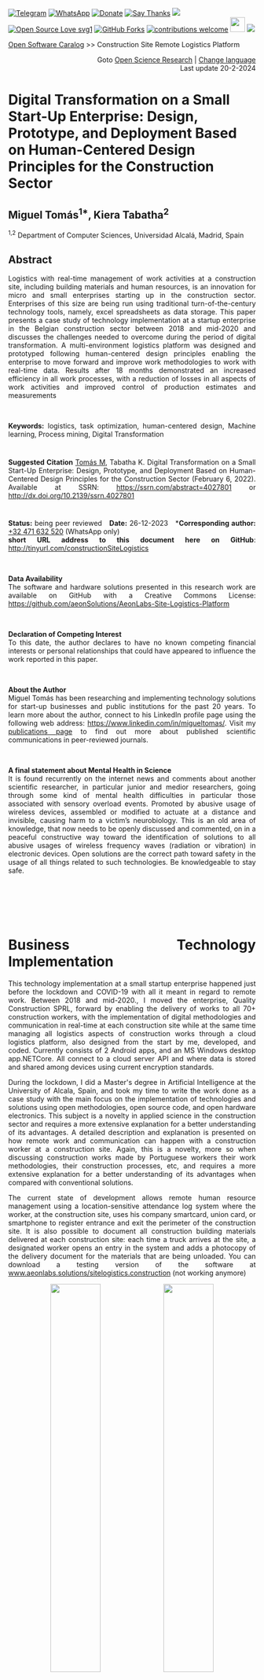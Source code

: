[![Telegram](https://img.shields.io/badge/join-telegram-blue.svg?style=for-the-badge)](https://t.me/+W4rVVa0_VLEzYmI0)
 [![WhatsApp](https://img.shields.io/badge/join-whatsapp-green.svg?style=for-the-badge)](https://chat.whatsapp.com/FkNC7u83kuy2QRA5sqjBVg) 
 [![Donate](https://img.shields.io/badge/donate-$-brown.svg?style=for-the-badge)](http://paypal.me/mtpsilva)
 [![Say Thanks](https://img.shields.io/badge/Say%20Thanks-!-yellow.svg?style=for-the-badge)](https://saythanks.io/to/mtpsilva)
![](https://img.shields.io/github/last-commit/aeonSolutions/PCB-Prototyping-Catalogue?style=for-the-badge)
[![Open Source Love svg1](https://badges.frapsoft.com/os/v1/open-source.svg?v=103)](#)
[![GitHub Forks](https://img.shields.io/github/forks/aeonSolutions/PCB-Prototyping-Catalogue.svg?style=social&label=Fork&maxAge=2592000)](https://www.github.com/aeonSolutions/PCB-Prototyping-Catalogue/fork)
[![contributions welcome](https://img.shields.io/badge/contributions-welcome-brightgreen.svg?style=flat&label=Contributions&colorA=red&colorB=black	)](#)
[<img src="https://cdn.buymeacoffee.com/buttons/v2/default-yellow.png" data-canonical-src="https://cdn.buymeacoffee.com/buttons/v2/default-yellow.png" height="30" />](https://www.buymeacoffee.com/migueltomas)
![](https://views.whatilearened.today/views/github/aeonSolutions/AeonLabs-Home-Automation-Smart-Coffee-MAchine-Addon.svg) 

[Open Software Caralog](https://github.com/aeonSolutions/aeonlabs-open-software-catalogue)  >>  Construction Site Remote Logistics Platform 

<div align="right">
Goto <a href="https://github.com/aeonSolutions/Open-Scientific-Research">Open Science Research</a> | <a href="https://github-com.translate.goog/aeonSolutions/AeonLabs-Site-Logistics-Platform?_x_tr_sl=en&_x_tr_tl=nl&_x_tr_hl=en&_x_tr_pto=wapp">Change language</a> <br>
Last update 20-2-2024
</div>

# Digital Transformation on a Small Start-Up Enterprise: Design, Prototype, and Deployment Based on Human-Centered Design Principles for the Construction Sector

## Miguel Tomás<sup>1*</sup>, Kiera Tabatha<sup>2</sup>
<sup>1,2</sup> Department of Computer Sciences, Universidad Alcalá, Madrid, Spain <br>

<div align="justify"> 

## Abstract
Logistics with real-time management of work activities at a construction site, including building materials and human resources, is an innovation for micro and small enterprises starting up in the construction sector. Enterprises of this size are being run using traditional turn-of-the-century technology tools, namely, excel spreadsheets as data storage. This paper presents a case study of technology implementation at a startup enterprise in the Belgian construction sector between 2018 and mid-2020 and discusses the challenges needed to overcome during the period of digital transformation. A multi-environment logistics platform was designed and prototyped following human-centered design principles enabling the enterprise to move forward and improve work methodologies to work with real-time data. Results after 18 months demonstrated an increased efficiency in all work processes, with a reduction of losses in all aspects of work activities and improved control of production estimates and measurements

<br>

**Keywords:** logistics, task optimization, human-centered design, Machine learning, Process mining, Digital Transformation

#
**Suggested Citation**
[Tomás M](https://orcid.org/0000-0002-5910-5179), Tabatha K. Digital Transformation on a Small Start-Up Enterprise: Design, Prototype, and Deployment Based on Human-Centered Design Principles for the Construction Sector (February 6, 2022). Available at SSRN: https://ssrn.com/abstract=4027801 or http://dx.doi.org/10.2139/ssrn.4027801

#

**Status:**  being peer reviewed &nbsp;  **Date:** 26-12-2023  &nbsp; ***Corresponding author:** [+32 471 632 520](https://wa.me/32471632520) (WhatsApp only)  <br>
**short URL address to this document here on GitHub**: http://tinyurl.com/constructionSiteLogistics

<br>

**Data Availability**<br>
The software and hardware solutions presented in this research work are available on GitHub with a Creative Commons License: https://github.com/aeonSolutions/AeonLabs-Site-Logistics-Platform
 
<br>

**Declaration of Competing Interest**<br>
To this date, the author declares to have no known competing financial interests or personal relationships that could have appeared to influence the work reported in this paper.

<br>

**About the Author**<br>
Miguel Tomás has been researching and implementing technology solutions for start-up businesses and public institutions for the past 20 years. To learn more about the author, connect to his LinkedIn profile page using the following web address: https://www.linkedin.com/in/migueltomas/. Visit my [publications page](https://aeonsolutions.github.io/publications/) to find out more about published scientific communications in peer-reviewed journals.

<br>

**A final statement about Mental Health in Science**<br>
It is found recurrently on the internet news and comments about another scientific researcher, in particular junior and medior researchers, going through some kind of mental health difficulties in particular those associated with sensory overload events. Promoted by abusive usage of wireless devices, assembled or modified to actuate at a distance and invisible, causing harm to a victim’s neurobiology. This is an old area of knowledge, that now needs to be openly discussed and commented, on in a peaceful constructive way toward the identification of solutions to all abusive usages of wireless frequency waves (radiation or vibration) in electronic devices. Open solutions are the correct path toward safety in the usage of all things related to such technologies. Be knowledgeable to stay safe.  

<br>

#

<br>

# Business Technology Implementation

This technology implementation at a small startup enterprise happened just before the lockdown and COVID-19 with all it meant in regard to remote work. Between 2018 and mid-2020., I moved the enterprise, Quality Construction SPRL, forward by enabling the delivery of works to all 70+ construction workers, with the implementation of digital methodologies and communication in real-time at each construction site while at the same time managing all logistics aspects of construction works through a cloud logistics platform, also designed from the start by me, developed, and coded. Currently consists of 2 Android apps, and an MS Windows desktop app.NETCore. All connect to a cloud server API and where data is stored and shared among devices using current encryption standards. 

During the lockdown, I did a Master's degree in Artificial Intelligence at the University of Alcala, Spain, and took my time to write the work done as a case study with the main focus on the implementation of technologies and solutions using open methodologies, open source code, and open hardware electronics. This subject is a novelty in applied science in the construction sector and requires a more extensive explanation for a better understanding of its advantages. A detailed description and explanation is presented on how remote work and communication can happen with a construction worker at a construction site.  Again, this is a novelty, more so when discussing construction works made by Portuguese workers their work methodologies, their construction processes, etc, and requires a more extensive explanation for a better understanding of its advantages when compared with conventional solutions. 

The current state of development allows remote human resource management using a location-sensitive attendance log system where the worker, at the construction site, uses his company smartcard, union card, or smartphone to register entrance and exit the perimeter of the construction site. It is also possible to document all construction building materials delivered at each construction site: each time a truck arrives at the site, a designated worker opens an entry in the system and adds a photocopy of the delivery document for the materials that are being unloaded. 
You can download a testing version of the software at
 www.aeonlabs.solutions/sitelogistics.construction (not working anymore)

  <p align="center">
  <img width="45%"  src="https://github.com/aeonSolutions/AeonLabs-Site-Logistics-Platform/blob/main/Designs/anroid_app.jpg">
  <img width="45%" src="https://github.com/aeonSolutions/AeonLabs-Site-Logistics-Platform/blob/main/media/worker_card.jpg">
  <p align=center> Figure 4 - main activity on the Android App< and a Contactless RFID NFC Worker card</p>
</p>

## Prensentation videos

**Android**

presentation video for the Foreman Android App: https://www.youtube.com/watch?v=0i_cGdDqLJ0

<br>

**Windows**

presentation video for the Office Windows app: https://www.youtube.com/watch?v=_Mb0Qagt6Ig

<br>
<br>

**Brief summary of what solutions were prototyped and deployed: ( P. & D. )**

■ Health & Safety
I proposed the implementation of mandatory usage of an OEM smartwatch at a construction site to all construction workers.

■ Improve response time and communication 
 Implemented a communication chat with photos and video sharing, between office workers and workers at a construction site using the well-known Slack Messaging Mobile App. Remote managing and drastically lowered response time on issues, occurrences, and problems encountered by workers: from bad planning to detection of project errors during the execution phase. 

■ Management of workers' attendance
P&D a cloud database for management of attendance at a construction site, using NFC smartcards handed to each construction worker with a photo ID and work category. 

■ Remote Management of work tasks 
P&D a Logging of extra hours of work not stated on the initial contract

■ P&D a remote Management of building materials stocks, tools, and machinery at the construction site. Documental Logging of all delivery notes from building materials delivered at the construction site

■ Technologies: Visual Studio VB.NET, Android Studio SDK 28, PHP 7.x , HTML 5, CSS 3, MySQL 5.x, AES 128bit encryption, Cloud ReST API, Development & Deployment using AGILE. 

<br>

## Enterprises I was involved, as a project manager, and doing construction site management using this logistics platform


### [Duchêne SA](https://www.linkedin.com/company/duchene-sa/?lipi=urn%3Ali%3Apage%3Ad_flagship3_search_srp_companies%3B3czxpt9ySnS087O0lJ5IFQ%3D%3D) at the construction site

<p align="center">
  <img src="https://github.com/aeonSolutions/AeonLabs-Site-Logistics-Platform/blob/main/Designs/duchene_logo.jpg" height=90>  
</p>

- Tramway in the outskirts of Liège for building a Tram Gare (2019/20)

<br>

### [Thomas & Piron](https://www.linkedin.com/company/thomas-et-piron-luxembourg/?lipi=urn%3Ali%3Apage%3Ad_flagship3_search_srp_companies%3BcqEVCzXYSh6qdviRWi9ZOQ%3D%3D) at the construction sites

<p align="center">
  <img src="https://github.com/aeonSolutions/AeonLabs-Site-Logistics-Platform/blob/main/Designs/thomas_piron_logo.png" height=90>  
</p>

- Building a residential apartment building in the city center of Nivelles (2018/19); 
- Building a residential apartment building on the outskirts of Balmoral (2019/20);

<br>

### [Wust](https://www.linkedin.com/company/wust/) at the construction sites**

<p align="center">
  <img src="https://github.com/aeonSolutions/AeonLabs-Site-Logistics-Platform/blob/main/Designs/besix_logo.jpg" height=90>  
</p>

- Building a 'Maison de Repo' near Perwez (2018/20);
- Repurposing a “Palais de Justice” building in Eupen;
- Construction of a school in Ans near Liege;

<br>

### Jazy SA on the construction site

- Building a residential apartment building in Evere (2019/20)

<br>

### [BAUNV](https://www.linkedin.com/company/bau-nv---aannemingen---contracting/) at the construction sites

<p align="center">
  <img src="https://github.com/aeonSolutions/AeonLabs-Site-Logistics-Platform/blob/main/Designs/bau_logo.png" height=90>  
</p>

- Renovation and repurposing of a building in the city center of Antwerp (2019);
- Building a residential apartment building in Mechelen (2019/20);
- Repurpose a residential apartment building in Verviers (2020);

<br>

Unfortunately, COVID-19 happened in 2020, [Quality Construction s.p.r.l.](https://www.linkedin.com/in/quality-construction-688026162/) Laid me off,  and this logistics solution is now parked here on GitHub.  Anyone can view all the programming code. In there, you will find links to tutorial videos on my YouTube channel. 

<br>

### Software Apps prototyped and deployed

- Android : 
   - the code for the foreman Android app (SDK 29) : 
   
     https://github.com/aeonSolutions/Site-Logistics-Platform/tree/main/Android/Foreman
   - the code for the construction worker Android app (SDK 29):
   
     https://github.com/aeonSolutions/AeonLabs-Site-Logistics-Platform/tree/main/Android/siteWorker
  
- Windows : the code for the office Windows app (latest working vb.net): 

     https://github.com/aeonSolutions/Site-Logistics-Platform/tree/main/Windows/Release/Construction%20Site%20Logistics%20Office

- Cloud: the code for the Cloud API (PHP 7.x, MySQL 5.x ) : 

     https://github.com/aeonSolutions/Site-Logistics-Platform/tree/main/Cloud/Current

<br>

## PhotoLog
Anyone Can view a Photo Log [here](https://github.com/aeonSolutions/AeonLabs-Site-Logistics-Platform/blob/main/media), with more than 100 photos, for the construction sites where i did remote project managment and this digital transformation.

<p align="center">
   <img height="200" src="https://github.com/aeonSolutions/AeonLabs-Site-Logistics-Platform/blob/main/media/IMG_0756.JPG">
   <img height="200" src="https://github.com/aeonSolutions/AeonLabs-Site-Logistics-Platform/blob/main/media/IMG_0766.JPG">
    <img height="200" src="https://github.com/aeonSolutions/AeonLabs-Site-Logistics-Platform/blob/main/media/IMG_E0989.JPG">
    <img height="200" src="https://github.com/aeonSolutions/AeonLabs-Site-Logistics-Platform/blob/main/media/taking_measurments_on_site.jpg">
</p>


<p align="center">
   <img width="80%" src="https://github.com/aeonSolutions/AeonLabs-Site-Logistics-Platform/blob/main/media/construction_site_logistics.jpg">
</p>

## Join the WhatsApp Group
If you like this kind of project and want to stay updated with the latest research ideas and prototypes during the day and week, join the WhatsApp Group
[LDAD Lab & Prototyping](https://chat.whatsapp.com/FkNC7u83kuy2QRA5sqjBVg)

<br>

## Fully built and ready to Run
Alternatively, and if you do not want to build this software by yourself and like to buy already ready-to-run, mail me at mtpsilva@gmail.com. 


<br />
<br />

## Author

You can get in touch with me on my LinkedIn Profile:

#### Miguel Tomas

[![LinkedIn Link](https://img.shields.io/badge/Connect-Miguel--Tomas-blue.svg?logo=linkedin&longCache=true&style=social&label=Connect)](https://www.linkedin.com/in/migueltomas/)

<a href="https://stackexchange.com/users/18907312/miguel-silva"><img src="https://stackexchange.com/users/flair/18907312.png" width="208" height="58" alt="profile for Miguel Silva on Stack Exchange, a network of free, community-driven Q&amp;A sites" title="profile for Miguel Silva on Stack Exchange, a network of free, community-driven Q&amp;A sites" /></a>

You can also follow my GitHub Profile to stay updated about my latest projects: [![GitHub Follow](https://img.shields.io/badge/Connect-Miguel--Tomas-blue.svg?logo=Github&longCache=true&style=social&label=Follow)](https://github.com/aeonSolutions)

<br>

### Be supportive of my dedication and work towards technology education and buy me a cup of coffee
The PCB design Files I provide here for anyone to use are free. If you like this Smart Device or use it, please consider buying me a cup of coffee, a slice of pizza or a book to help me study, eat and think new PCB design files.

<p align="center">
    <a href="https://www.buymeacoffee.com/migueltomas">
        <img height="35" src="https://cdn.buymeacoffee.com/buttons/v2/default-yellow.png">
    </a>
</p>


### Make a donation on PayPal
Make a donation on PayPal and get a TAX refund*.

<p align="center">
    <a href="http://paypal.me/mtpsilva">
        <img height="35" src="https://github.com/aeonSolutions/PCB-Prototyping-Catalogue/blob/main/media/paypal_small.png">
    </a>
</p>

### Support all these open hardware projects and become a GitHub sponsor  
Did you like any of my PCB KiCad Designs? Help and Support my open work to all by becoming a GitHub sponsor.

<p align="center">
    <a href="https://github.com/aeonSolutions/PCB-Prototyping-Catalogue/blob/main/become_a_sponsor/aeonlabs-github-sponsorship-agreement.docx">
        <img height="50" src="https://github.com/aeonSolutions/PCB-Prototyping-Catalogue/blob/main/media/want_to_become_a_sponsor.png">
    </a>
    <a href="https://github.com/sponsors/aeonSolutions">
        <img height="50" src="https://github.com/aeonSolutions/PCB-Prototyping-Catalogue/blob/main/media/become_a_github_sponsor.png">
    </a>
</p>

# 

### License

Before proceeding to download any of AeonLabs software solutions for open-source development and/or PCB hardware electronics development make sure you are choosing the right license for your project. See [AeonLabs Solutions for Open Hardware & Source Development](https://github.com/aeonSolutions/PCB-Prototyping-Catalogue/wiki/AeonLabs-Solutions-for-Open-Hardware-&-Source-Development) for more information. 
